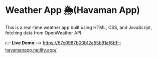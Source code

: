 # Weather App 🌦️(Havaman App)
This is a real-time weather app built using HTML, CSS, and JavaScript, fetching data from OpenWeather API.

👉 **Live Demo:**-->  https://67c0987b00b12e55b91af6b1--havamanapp.netlify.app/
